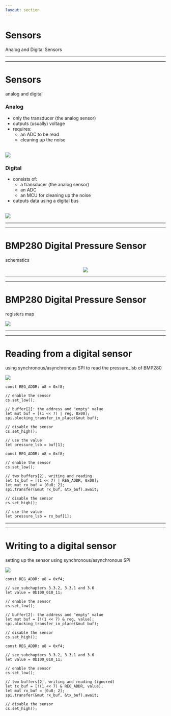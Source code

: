 ```yaml
---
layout: section
---
```

# Sensors
Analog and Digital Sensors

---
---
# Sensors
analog and digital

<div grid="~ cols-2 gap-5">

<div>

### Analog
- only the transducer (the analog sensor)
- outputs (usually) voltage
- requires:
  - an ADC to be read
  - cleaning up the noise

<br>

<img src="/sensors/analog_sensor.svg" class="rounded">
</div>

<div>

### Digital
- consists of:
  - a transducer (the analog sensor)
  - an ADC
  - an MCU for cleaning up the noise
- outputs data using a digital bus

<br>

<img src="/sensors/digital_sensor.svg" class="rounded">
</div>

</div>

---
---
# BMP280 Digital Pressure Sensor
schematics

<div align="center">
<img src="/sensors/bmp280_schematics.png" class="rounded w-170">
</div>

---
---
# BMP280 Digital Pressure Sensor
registers map

<img src="/sensors/bmp280_registers.png" class="rounded">


---
---
# Reading from a digital sensor
using synchronous/asynchronous SPI to read the pressure_lsb of BMP280

<img src="/sensors/spi_read_register.svg" class="rounded w-200">

<div grid="~ cols-2 gap-5">

```rust{all|1|3,4|6,7|6,7,8|10,11|14}
const REG_ADDR: u8 = 0xf8;

// enable the sensor
cs.set_low();

// buffer[2]: the address and "empty" value 
let mut buf = [(1 << 7) | reg, 0x00];
spi.blocking_transfer_in_place(&mut buf);

// disable the sensor
cs.set_high();

// use the value
let pressure_lsb = buf[1];
```

```rust{none|all|1|3,4|6,7,8|6,7,8,9|11,12|15}
const REG_ADDR: u8 = 0xf8;

// enable the sensor
cs.set_low();

// two buffers[2], writing and reading 
let tx_buf = [(1 << 7) | REG_ADDR, 0x00];
let mut rx_buf = [0u8; 2];
spi.transfer(&mut rx_buf, &tx_buf).await;

// disable the sensor
cs.set_high();

// use the value
let pressure_lsb = rx_buf[1];
```

</div>

---
---
# Writing to a digital sensor
setting up the sensor using synchronous/asynchronous SPI

<img src="/sensors/spi_write_register.svg" class="rounded w-200">

<div grid="~ cols-2 gap-5">

```rust{all|1|3,4|6,7|9,10|9,10,11|13,14}
const REG_ADDR: u8 = 0xf4;

// see subchapters 3.3.2, 3.3.1 and 3.6
let value = 0b100_010_11;

// enable the sensor
cs.set_low();

// buffer[2]: the address and "empty" value 
let mut buf = [!(1 << 7) & reg, value];
spi.blocking_transfer_in_place(&mut buf);

// disable the sensor
cs.set_high();
```

```rust{none|all|1|3,4|6,7|9,10|9,10,11|9,10,11,12|14,15}
const REG_ADDR: u8 = 0xf4;

// see subchapters 3.3.2, 3.3.1 and 3.6
let value = 0b100_010_11;

// enable the sensor
cs.set_low();

// two buffers[2], writing and reading (ignored)
let tx_buf = [!(1 << 7) & REG_ADDR, value];
let mut rx_buf = [0u8; 2];
spi.transfer(&mut rx_buf, &tx_buf).await;

// disable the sensor
cs.set_high();
```

</div>
